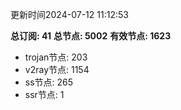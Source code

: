 更新时间2024-07-12 11:12:53

**总订阅: 41**
**总节点: 5002**
**有效节点: 1623**
- trojan节点: 203
- v2ray节点: 1154
- ss节点: 265
- ssr节点: 1
